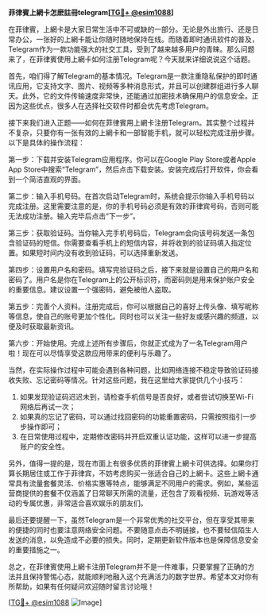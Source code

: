 **菲律賓上網卡怎麽註冊telegram[[TG💪+ @esim1088](https://t.me/s/esim1088)]**

在菲律賓，上網卡是大家日常生活中不可或缺的一部分。无论是外出旅行、还是日常办公，一张好的上網卡能让你随时随地保持在线。而随着即时通讯软件的普及，Telegram作为一款功能强大的社交工具，受到了越来越多用户的青睐。那么问题来了，在菲律賓使用上網卡如何注册Telegram呢？今天就来详细说说这个话题。

首先，咱们得了解Telegram的基本情况。Telegram是一款注重隐私保护的即时通讯应用，它支持文字、图片、视频等多种消息形式，并且可以创建群组进行多人聊天。此外，它的文件传输速度非常快，还能通过加密技术确保用户的信息安全。正因为这些优点，很多人在选择社交软件时都会优先考虑Telegram。

接下来我们进入正题——如何在菲律賓用上網卡注册Telegram。其实整个过程并不复杂，只要你有一张有效的上網卡和一部智能手机，就可以轻松完成注册步骤。以下是具体的操作流程：

第一步：下载并安装Telegram应用程序。你可以在Google Play Store或者Apple App Store中搜索“Telegram”，然后点击下载安装。安装完成后打开软件，你会看到一个简洁直观的界面。

第二步：输入手机号码。在首次启动Telegram时，系统会提示你输入手机号码以完成注册。这里需要注意的是，你的手机号码必须是有效的菲律宾号码，否则可能无法成功注册。输入完毕后点击“下一步”。

第三步：获取验证码。当你输入完手机号码后，Telegram会向该号码发送一条包含验证码的短信。你需要查看手机上的短信内容，并将收到的验证码填入指定位置。如果短时间内没有收到验证码，可以选择重新发送。

第四步：设置用户名和密码。填写完验证码之后，接下来就是设置自己的用户名和密码了。用户名是你在Telegram上的公开标识符，而密码则是用来保护账户安全的重要信息。建议设置一个强密码，避免被他人盗取。

第五步：完善个人资料。注册完成后，你可以根据自己的喜好上传头像、填写昵称等信息，使自己的账号更加个性化。同时也可以关注一些好友或感兴趣的频道，以便及时获取最新资讯。

第六步：开始使用。完成上述所有步骤后，你就正式成为了一名Telegram用户啦！现在可以尽情享受这款应用带来的便利与乐趣了。

当然，在实际操作过程中可能会遇到各种问题，比如网络连接不稳定导致验证码接收失败、忘记密码等情况。针对这些问题，我在这里给大家提供几个小技巧：

1. 如果发现验证码迟迟未到，请检查手机信号是否良好，或者尝试切换至Wi-Fi网络后再试一次；
2. 如果真的忘记了密码，可以通过找回密码的功能重置密码，只需按照指引一步步操作即可；
3. 在日常使用过程中，定期修改密码并开启双重认证功能，这样可以进一步提高账户的安全性。

另外，值得一提的是，现在市面上有很多优质的菲律賓上網卡可供选择。如果你打算长期居住或工作于菲律宾，不妨考虑购买一张适合自己的上網卡。这些上網卡通常具有流量套餐灵活、价格实惠等特点，能够满足不同用户的需求。例如，某些运营商提供的套餐不仅涵盖了日常聊天所需的流量，还包含了观看视频、玩游戏等活动的专属优惠，非常适合喜欢娱乐的朋友们。

最后还要提醒一下，虽然Telegram是一个非常优秀的社交平台，但在享受其带来的便捷的同时也要注意网络安全问题。不要随意点击不明链接，也不要轻信陌生人发送的消息，以免造成不必要的损失。同时，定期更新软件版本也是保障信息安全的重要措施之一。

总之，在菲律賓使用上網卡注册Telegram并不是一件难事，只要掌握了正确的方法并且保持警惕心态，就能顺利地融入这个充满活力的数字世界。希望本文对你有所帮助，如果有任何疑问欢迎随时留言讨论哦！

[[TG💪+ @esim1088](https://t.me/s/esim1088) ![Image](https://i.postimg.cc/4NQfJmqS/Snipaste-2025-05-13-00-14-12.png)]